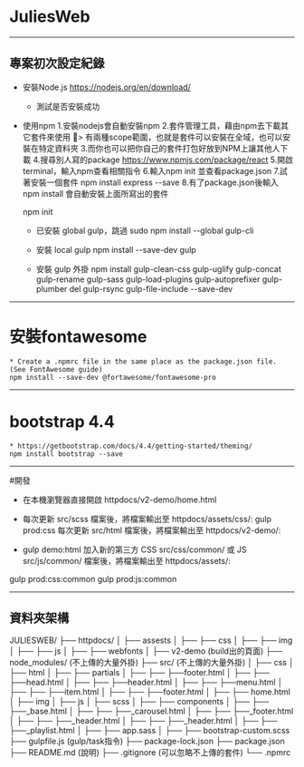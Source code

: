 # JuliesWeb
-----
## 專案初次設定紀錄
* 安裝Node.js https://nodejs.org/en/download/
    * 測試是否安裝成功
* 使用npm
    1.安裝nodejs會自動安裝npm
    2.套件管理工具，藉由npm去下載其它套件來使用
    > 有兩種scope範圍，也就是套件可以安裝在全域，也可以安裝在特定資料夾
    3.而你也可以把你自己的套件打包好放到NPM上讓其他人下載
    4.搜尋別人寫的package https://www.npmjs.com/package/react
    5.開啟terminal，輸入npm查看相關指令
    6.輸入npm init 並查看package.json
    7.試著安裝一個套件 npm install express --save
    8.有了package.json後輸入npm install 會自動安裝上面所寫出的套件

    npm init
    * 已安裝 global gulp，跳過
    sudo npm install --global gulp-cli

    * 安裝 local gulp
    npm install --save-dev gulp

    * 安裝 gulp 外掛
    npm install gulp-clean-css gulp-uglify gulp-concat gulp-rename gulp-sass gulp-load-plugins gulp-autoprefixer gulp-plumber del gulp-rsync gulp-file-include --save-dev
-----
# 安裝fontawesome
    * Create a .npmrc file in the same place as the package.json file. (See FontAwesome guide)
    npm install --save-dev @fortawesome/fontawesome-pro

-----
# bootstrap 4.4
    * https://getbootstrap.com/docs/4.4/getting-started/theming/
    npm install bootstrap --save
-----
#開發
* 在本機瀏覽器直接開啟 httpdocs/v2-demo/home.html

* 每次更新 src/scss 檔案後，將檔案輸出至 httpdocs/assets/css/:
gulp prod:css
每次更新 src/html 檔案後，將檔案輸出至 httpdocs/v2-demo/:

* gulp demo:html
加入新的第三方 CSS src/css/common/ 或 JS src/js/common/ 檔案後，將檔案輸出至 httpdocs/assets/:

gulp prod:css:common
gulp prod:js:common

------
## 資料夾架構

JULIESWEB/
├── httpdocs/
│   ├── assests
│   ├──  ├── css
│   ├──  ├── img
│   ├──  ├── js
│   ├──  ├── webfonts
│   ├── v2-demo (build出的頁面)
├── node_modules/ (不上傳的大量外掛)
├── src/ (不上傳的大量外掛)
│   ├── css
│   ├── html
│   ├──  ├── partials
│   ├──  ├── ├──footer.html
│   ├──  ├── ├──head.html
│   ├──  ├── ├──header.html
│   ├──  ├── ├──menu.html
│   ├──  ├── ├──item.html
│   ├──  ├── ├──footer.html
│   ├──  ├── home.html
│   ├── img
│   ├── js
│   ├── scss
│   ├──  ├── components
│   ├──  ├── ├──_base.html
│   ├──  ├── ├──_carousel.html
│   ├──  ├── ├──_footer.html
│   ├──  ├── ├──_header.html
│   ├──  ├── ├──_header.html
│   ├──  ├── ├──_playlist.html
│   ├──  ├── app.sass
│   ├──  ├── bootstrap-custom.scss
├── gulpfile.js (gulp/task指令)
├── package-lock.json
├── package.json
├── README.md (說明)
├── .gitignore (可以忽略不上傳的套件)
└── .npmrc


    
